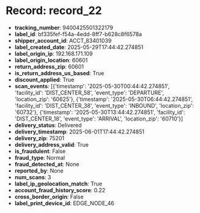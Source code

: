 # Record: record_22

- **tracking_number**: 9400425501322179
- **label_id**: bf335fef-f54a-4edd-8ff7-b628c8f6578a
- **shipper_account_id**: ACCT_83401039
- **label_created_date**: 2025-05-29T17:44:42.274851
- **label_origin_ip**: 192.168.171.109
- **label_origin_location**: 60601
- **return_address_zip**: 60601
- **is_return_address_us_based**: True
- **discount_applied**: True
- **scan_events**: [{'timestamp': '2025-05-30T00:44:42.274851', 'facility_id': 'DIST_CENTER_58', 'event_type': 'DEPARTURE', 'location_zip': '60625'}, {'timestamp': '2025-05-30T06:44:42.274851', 'facility_id': 'DIST_CENTER_38', 'event_type': 'INBOUND', 'location_zip': '60732'}, {'timestamp': '2025-05-30T13:44:42.274851', 'facility_id': 'DIST_CENTER_18', 'event_type': 'ARRIVAL', 'location_zip': '60710'}]
- **delivery_status**: Delivered
- **delivery_timestamp**: 2025-06-01T17:44:42.274851
- **delivery_zip**: 75201
- **delivery_address_valid**: True
- **is_fraudulent**: False
- **fraud_type**: Normal
- **fraud_detected_at**: None
- **reported_by**: None
- **num_scans**: 3
- **label_ip_geolocation_match**: True
- **account_fraud_history_score**: 0.22
- **cross_border_origin**: False
- **label_print_device_id**: EDGE_NODE_46